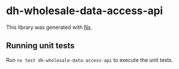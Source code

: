 # dh-wholesale-data-access-api

This library was generated with [Nx](https://nx.dev).

## Running unit tests

Run `nx test dh-wholesale-data-access-api` to execute the unit tests.
